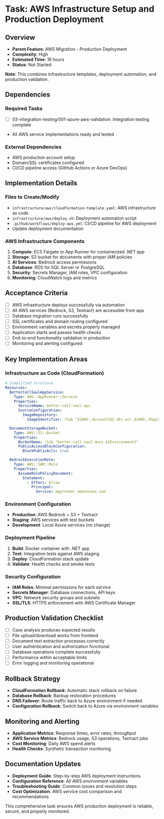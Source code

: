# Task: AWS Infrastructure Setup and Production Deployment

## Overview
- **Parent Feature**: AWS Migration - Production Deployment
- **Complexity**: High
- **Estimated Time**: 18 hours
- **Status**: Not Started

**Note**: This combines infrastructure templates, deployment automation, and production validation.

## Dependencies
### Required Tasks
- [ ] 03-integration-testing/001-azure-aws-validation: Integration testing complete
- All AWS service implementations ready and tested

### External Dependencies
- AWS production account setup
- Domain/SSL certificates configured
- CI/CD pipeline access (GitHub Actions or Azure DevOps)

## Implementation Details
### Files to Create/Modify
- `infrastructure/aws/cloudformation-template.yaml`: AWS infrastructure as code
- `infrastructure/aws/deploy.sh`: Deployment automation script
- `.github/workflows/deploy-aws.yml`: CI/CD pipeline for AWS deployment
- Update deployment documentation

### AWS Infrastructure Components
1. **Compute**: ECS Fargate or App Runner for containerized .NET app
2. **Storage**: S3 bucket for documents with proper IAM policies
3. **AI Services**: Bedrock access permissions
4. **Database**: RDS for SQL Server or PostgreSQL
5. **Security**: Secrets Manager, IAM roles, VPC configuration
6. **Monitoring**: CloudWatch logs and metrics

## Acceptance Criteria
- [ ] AWS infrastructure deploys successfully via automation
- [ ] All AWS services (Bedrock, S3, Textract) are accessible from app
- [ ] Database migration runs successfully
- [ ] SSL certificates and domain routing configured
- [ ] Environment variables and secrets properly managed
- [ ] Application starts and passes health checks
- [ ] End-to-end functionality validation in production
- [ ] Monitoring and alerting configured

## Key Implementation Areas

### Infrastructure as Code (CloudFormation)
```yaml
# Simplified structure
Resources:
  BetterCallSaulAppService:
    Type: AWS::AppRunner::Service
    Properties:
      ServiceName: better-call-saul-api
      SourceConfiguration:
        ImageRepository:
          ImageIdentifier: !Sub "${AWS::AccountId}.dkr.ecr.${AWS::Region}.amazonaws.com/better-call-saul:latest"

  DocumentStorageBucket:
    Type: AWS::S3::Bucket
    Properties:
      BucketName: !Sub "better-call-saul-docs-${Environment}"
      PublicAccessBlockConfiguration:
        BlockPublicAcls: true

  BedrockExecutionRole:
    Type: AWS::IAM::Role
    Properties:
      AssumeRolePolicyDocument:
        Statement:
          - Effect: Allow
            Principal:
              Service: apprunner.amazonaws.com
```

### Environment Configuration
- **Production**: AWS Bedrock + S3 + Textract
- **Staging**: AWS services with test buckets
- **Development**: Local Azure services (no change)

### Deployment Pipeline
1. **Build**: Docker container with .NET app
2. **Test**: Integration tests against AWS staging
3. **Deploy**: CloudFormation stack update
4. **Validate**: Health checks and smoke tests

### Security Configuration
- **IAM Roles**: Minimal permissions for each service
- **Secrets Manager**: Database connections, API keys
- **VPC**: Network security groups and subnets
- **SSL/TLS**: HTTPS enforcement with AWS Certificate Manager

## Production Validation Checklist
- [ ] Case analysis produces expected results
- [ ] File upload/download works from frontend
- [ ] Document text extraction processes correctly
- [ ] User authentication and authorization functional
- [ ] Database operations complete successfully
- [ ] Performance within acceptable limits
- [ ] Error logging and monitoring operational

## Rollback Strategy
- **CloudFormation Rollback**: Automatic stack rollback on failure
- **Database Rollback**: Backup restoration procedures
- **DNS Failover**: Route traffic back to Azure environment if needed
- **Configuration Rollback**: Switch back to Azure via environment variables

## Monitoring and Alerting
- **Application Metrics**: Response times, error rates, throughput
- **AWS Service Metrics**: Bedrock usage, S3 operations, Textract jobs
- **Cost Monitoring**: Daily AWS spend alerts
- **Health Checks**: Synthetic transaction monitoring

## Documentation Updates
- **Deployment Guide**: Step-by-step AWS deployment instructions
- **Configuration Reference**: All AWS environment variables
- **Troubleshooting Guide**: Common issues and resolution steps
- **Cost Optimization**: AWS service cost comparison and recommendations

This comprehensive task ensures AWS production deployment is reliable, secure, and properly monitored.